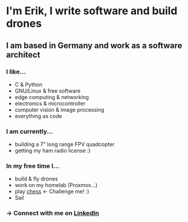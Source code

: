# I'm Erik, I write software and build drones
## I am based in Germany and work as a software architect

### I like...
- C & Python
- GNU/Linux & free software
- edge computing & networking
- electronics & microcontroller
- computer vision & image processing
- everything as code

### I am currently...
- building a 7" long range FPV quadcopter
- getting my ham radio license :)

### In my free time I...
- build & fly drones
- work on my homelab (Proxmox...)
- play [chess](https://www.chess.com/member/thats_no_moon) <- Challenge me! :)
- Sail

### -> Connect with me on [LinkedIn](https://www.linkedin.com/in/eriklautenschlaeger/)
